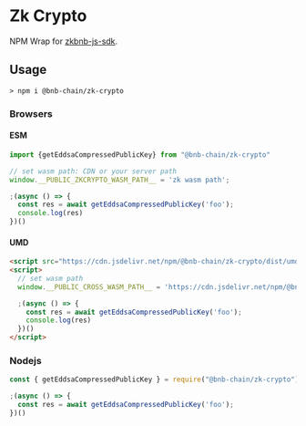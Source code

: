 # Zk Crypto

NPM Wrap for [zkbnb-js-sdk](https://github.com/bnb-chain/zkbnb-js-sdk).

## Usage

```
> npm i @bnb-chain/zk-crypto
```

### Browsers

#### ESM

```js
import {getEddsaCompressedPublicKey} from "@bnb-chain/zk-crypto"

// set wasm path: CDN or your server path
window.__PUBLIC_ZKCRYPTO_WASM_PATH__ = 'zk wasm path';

;(async () => {
  const res = await getEddsaCompressedPublicKey('foo');
  console.log(res)
})()
```

#### UMD

```html
<script src="https://cdn.jsdelivr.net/npm/@bnb-chain/zk-crypto/dist/umd/index.js"></script>
<script>
  // set wasm path
  window.__PUBLIC_CROSS_WASM_PATH__ = 'https://cdn.jsdelivr.net/npm/@bnb-chain/zk-crypto/dist/node/zk-crypto.wasm';

  ;(async () => {
    const res = await getEddsaCompressedPublicKey('foo');
    console.log(res)
  })()
</script>
```

### Nodejs

```js
const { getEddsaCompressedPublicKey } = require("@bnb-chain/zk-crypto");

;(async () => {
  const res = await getEddsaCompressedPublicKey('foo');
})()
```
